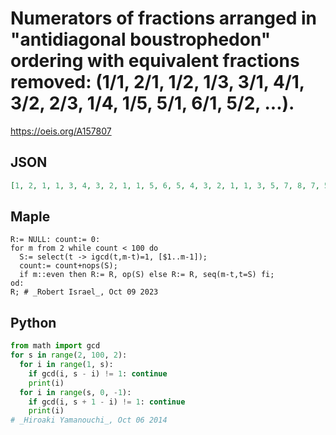 # Numerators of fractions arranged in "antidiagonal boustrophedon" ordering with equivalent fractions removed: \(1/1, 2/1, 1/2, 1/3, 3/1, 4/1, 3/2, 2/3, 1/4, 1/5, 5/1, 6/1, 5/2, \.\.\.\)\.
https://oeis.org/A157807
## JSON
```JSON
[1, 2, 1, 1, 3, 4, 3, 2, 1, 1, 5, 6, 5, 4, 3, 2, 1, 1, 3, 5, 7, 8, 7, 5, 4, 2, 1, 1, 3, 7, 9, 10, 9, 8, 7, 6, 5, 4, 3, 2, 1, 1, 5, 7, 11, 12, 11, 10, 9, 8, 7, 6, 5, 4, 3, 2, 1, 1, 3, 5, 9, 11, 13, 14, 13, 11, 8, 7, 4, 2, 1, 1, 3, 5, 7, 9, 11, 13, 15, 16, 15, 14]
```
## Maple
```Maple
R:= NULL: count:= 0:
for m from 2 while count < 100 do
  S:= select(t -> igcd(t,m-t)=1, [$1..m-1]);
  count:= count+nops(S);
  if m::even then R:= R, op(S) else R:= R, seq(m-t,t=S) fi;
od:
R; # _Robert Israel_, Oct 09 2023
```
## Python
```Python
from math import gcd
for s in range(2, 100, 2):
  for i in range(1, s):
    if gcd(i, s - i) != 1: continue
    print(i)
  for i in range(s, 0, -1):
    if gcd(i, s + 1 - i) != 1: continue
    print(i)
# _Hiroaki Yamanouchi_, Oct 06 2014
```
